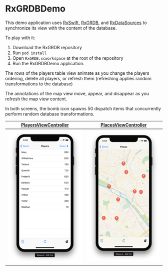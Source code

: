 RxGRDBDemo
==========

This demo application uses [RxSwift], [RxGRDB], and [RxDataSources](https://github.com/RxSwiftCommunity/RxDataSources) to synchronize its view with the content of the database.

To play with it:

1. Download the RxGRDB repository
2. Run `pod install`
3. Open `RxGRDB.xcworkspace` at the root of the repository
4. Run the RxGRDBDemo application.

The rows of the players table view animate as you change the players ordering, delete all players, or refresh them (refreshing applies random transformations to the database)

The annotations of the map view move, appear, and disappear as you refresh the map view content.

In both screens, the bomb icon spawns 50 dispatch items that concurrently perform random database transformations.

| [PlayersViewController](RxGRDBDemo/PlayersViewController.swift) | [PlacesViewController](RxGRDBDemo/PlacesViewController.swift) |
| :-----: | :-----: |
| ![Screen shot 1](Documentation/Screen1.png) | ![Screen shot 2](Documentation/Screen2.png) |

[RxDataSources]: https://github.com/RxSwiftCommunity/RxDataSources
[RxGRDB]: http://github.com/RxSwiftCommunity/RxGRDB
[RxSwift]: https://github.com/ReactiveX/RxSwift
